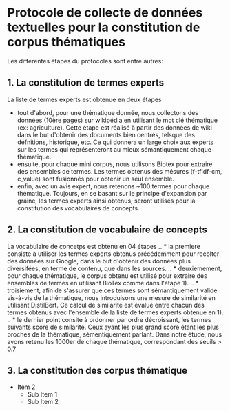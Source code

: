 # Protocole de collecte de données textuelles pour la constitution de corpus thématiques
Les différentes étapes du protocoles sont entre autres:

## 1. La constitution de termes experts
La liste de termes experts est obtenue en deux étapes

* tout d'abord, pour une thématique donnée, nous collectons des données (10ère pages) sur wikipédia en utilisant le mot clé thématique (ex: agriculture). Cette étape est réalisé à partir des données de wiki dans le  but d'obtenir des documents bien centrés, telsque des défnitions, historique, etc. Ce qui donnera un large choix aux experts sur les termes qui représenteront au mieux sémantiquement chaque thématique.
* ensuite, pour chaque mini corpus, nous utilisons Biotex pour extraire des ensembles de termes. Les termes obtenus des mésures (f-tfidf-cm, c_value) sont fusionnés pour obtenir un seul ensemble. 
* enfin, avec un avis expert, nous retenons ~100 termes pour chaque thématique. 
Toujours, en se basant sur le principe d'expansion par graine, les termes experts ainsi obtenus, seront utilisés pour la constitution des vocabulaires de concepts.

## 2. La constitution de vocabulaire de concepts
La vocabulaire de concetps est obtenu en 04 étapes
.. * la premiere consiste à utiliser les termes experts obtenus précédemment pour recolter des données sur Google, dans le but d'obtenir des données plus diversifées, en terme de contenu, que dans les sources.
.. * deuxiemement, pour chaque thématique, le corpus obtenu est utilisé pour extraire des ensembles de termes en utilisant BioTex comme dans l'étape 1).
.. * troisiement, afin de s'assurer que ces termes sont sémantiquement valide vis-à-vis de la thématique, nous introduisons une mesure de similarité en utilisant DistilBert. Ce calcul de similarité est évalué entre chacun des termes obtenus avec l'ensemble de la liste de termes experts obtenue en 1).
.. * le dernier point consite à ordonner par ordre décroissant, les termes suivants score de similarité. Ceux ayant les plus grand score étant les plus proches de la thématique, sémentiquement parlant. Dans notre étude, nous avons retenu les 1000er de chaque thématique, correspondant des seuils > 0.7
## 3. La constitution des corpus thématique


* Item 2
  * Sub Item 1
  * Sub Item 2
